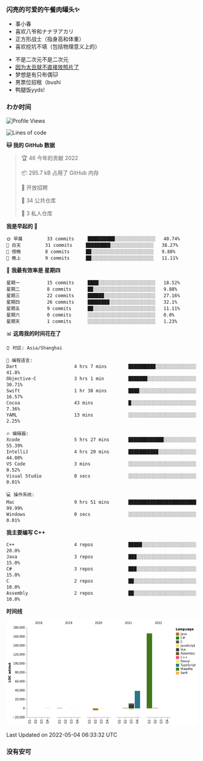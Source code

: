 ### 闪亮的可爱的午餐肉罐头✨
- 事小春
- 喜欢八爷和ナナヲアカリ
- 正方形战士（指身高和体重）
- 喜欢挖坑不填（包括物理意义上的）
<!-- - 找新工作ing，可接受北京上海杭州，目前在杭州 -->
- 不是二次元不是二次元
- [因为太丑就不直接放照片了](https://www.youtube.com/watch?v=dQw4w9WgXcQ)
- 梦想是有只布偶🐱
- 男票位招租（bushi
- 鸭腿饭yyds!
### わか时间
<!--START_SECTION:waka-->
![Profile Views](http://img.shields.io/badge/%E4%B8%AA%E4%BA%BA%E5%B0%81%E9%9D%A2%E8%A7%82%E7%9C%8B%E6%AC%A1%E6%95%B0-7-blue)

![Lines of code](https://img.shields.io/badge/%E4%BB%8E%E3%80%8C%E4%BD%A0%E5%A5%BD%E4%B8%96%E7%95%8C%E3%80%8D%E6%88%91%E5%B7%B2%E7%BB%8F%E5%86%99%E4%BA%86-212%20Thousand%20%E8%A1%8C%E4%BB%A3%E7%A0%81-blue)

**🐱 我的 GitHub 数据** 

> 🏆 46 今年的贡献 2022
 > 
> 📦 295.7 kB 占用了 GitHub 内存 
 > 
> 💼 开放招聘
 > 
> 📜 34 公共仓库 
 > 
> 🔑 3 私人仓库  
 > 
**我是早起的 🐤** 

```text
🌞 早晨         33 commits     ██████████░░░░░░░░░░░░░░░   40.74% 
🌆 白天         31 commits     █████████░░░░░░░░░░░░░░░░   38.27% 
🌃 傍晚         8 commits      ██░░░░░░░░░░░░░░░░░░░░░░░   9.88% 
🌙 晚上         9 commits      ██░░░░░░░░░░░░░░░░░░░░░░░   11.11%

```
📅 **我最有效率是 星期四** 

```text
星期一          15 commits     ████░░░░░░░░░░░░░░░░░░░░░   18.52% 
星期二          8 commits      ██░░░░░░░░░░░░░░░░░░░░░░░   9.88% 
星期三          22 commits     ██████░░░░░░░░░░░░░░░░░░░   27.16% 
星期四          26 commits     ████████░░░░░░░░░░░░░░░░░   32.1% 
星期五          9 commits      ██░░░░░░░░░░░░░░░░░░░░░░░   11.11% 
星期六          0 commits      ░░░░░░░░░░░░░░░░░░░░░░░░░   0.0% 
星期天          1 commits      ░░░░░░░░░░░░░░░░░░░░░░░░░   1.23%

```


📊 **这周我的时间花在了** 

```text
⌚︎ 时区: Asia/Shanghai

💬 编程语言: 
Dart                     4 hrs 7 mins        ██████████░░░░░░░░░░░░░░░   41.8% 
Objective-C              3 hrs 1 min         ███████░░░░░░░░░░░░░░░░░░   30.71% 
Swift                    1 hr 38 mins        ████░░░░░░░░░░░░░░░░░░░░░   16.57% 
Cocoa                    43 mins             █░░░░░░░░░░░░░░░░░░░░░░░░   7.36% 
YAML                     13 mins             ░░░░░░░░░░░░░░░░░░░░░░░░░   2.25%

🔥 编辑器: 
Xcode                    5 hrs 27 mins       █████████████░░░░░░░░░░░░   55.39% 
IntelliJ                 4 hrs 20 mins       ███████████░░░░░░░░░░░░░░   44.08% 
VS Code                  3 mins              ░░░░░░░░░░░░░░░░░░░░░░░░░   0.52% 
Visual Studio            0 secs              ░░░░░░░░░░░░░░░░░░░░░░░░░   0.01%

💻 操作系统: 
Mac                      9 hrs 51 mins       █████████████████████████   99.99% 
Windows                  0 secs              ░░░░░░░░░░░░░░░░░░░░░░░░░   0.01%

```

**我主要编写 C++** 

```text
C++                      4 repos             █████░░░░░░░░░░░░░░░░░░░░   20.0% 
Java                     3 repos             ███░░░░░░░░░░░░░░░░░░░░░░   15.0% 
C#                       3 repos             ███░░░░░░░░░░░░░░░░░░░░░░   15.0% 
C                        2 repos             ██░░░░░░░░░░░░░░░░░░░░░░░   10.0% 
Assembly                 2 repos             ██░░░░░░░░░░░░░░░░░░░░░░░   10.0%

```


**时间线**

![Chart not found](https://raw.githubusercontent.com/QianNangong/QianNangong/main/charts/bar_graph.png) 


 Last Updated on 2022-05-04 06:33:32 UTC
<!--END_SECTION:waka-->
### 没有安可
